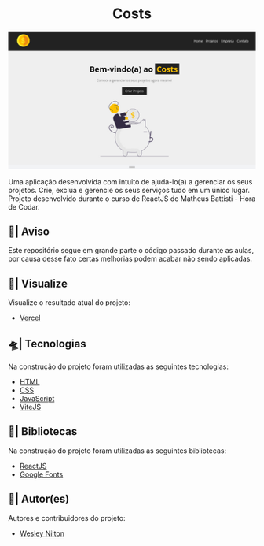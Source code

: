 <h1 align="center">Costs</h1>

![Visão Geral](./src/assets/img/costs.jpg)

Uma aplicação desenvolvida com intuito de ajuda-lo(a) a gerenciar os seus projetos. Crie, exclua e gerencie os seus serviços tudo em um único lugar. Projeto desenvolvido durante o curso de ReactJS do Matheus Battisti - Hora de Codar.

## 🛑| Aviso
Este repositório segue em grande parte o código passado durante as aulas, por causa desse fato certas melhorias podem acabar não sendo aplicadas.

## 🔎| Visualize
Visualize o resultado atual do projeto:

- [Vercel](https://costsapp.vercel.app/)

## 🛸| Tecnologias
Na construção do projeto foram utilizadas as seguintes tecnologias:

- [HTML](https://developer.mozilla.org/pt-BR/docs/Web/HTML)
- [CSS](https://developer.mozilla.org/pt-BR/docs/Web/CSS)
- [JavaScript](https://developer.mozilla.org/pt-BR/docs/Web/JavaScript)
- [ViteJS](https://vitejs.dev/)

## 🎯| Bibliotecas
Na construção do projeto foram utilizadas as seguintes bibliotecas:

- [ReactJS](https://pt-br.reactjs.org/)
- [Google Fonts](https://fonts.google.com/)

## 👥| Autor(es)
Autores e contribuidores do projeto:

- [Wesley Nilton](https://github.com/Wesley-Nilton)
